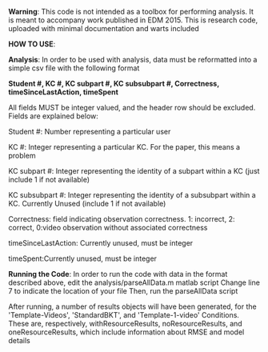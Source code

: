 **Warning**: This code is not intended as a toolbox for performing analysis.  It is meant to accompany work published in EDM 2015.  This is research code, uploaded with minimal documentation and warts included


**HOW TO USE**:

**Analysis**:
In order to be used with analysis, data must be reformatted into a simple csv file with the following format

**Student #, KC #, KC subpart #, KC subsubpart #, Correctness, timeSinceLastAction, timeSpent**

All fields MUST be integer valued, and the header row should be excluded.  Fields are explained below:

Student #: Number representing a particular user

KC #: Integer representing a particular KC.  For the paper, this means a problem

KC subpart #: Integer representing the identity of a subpart within a KC (just include 1 if not available)

KC subsubpart #: Integer representing the identity of a subsubpart within a KC.  Currently Unused (include 1 if not available)

Correctness: field indicating observation correctness. 1: incorrect, 2: correct, 0:video observation without associated correctness

timeSinceLastAction: Currently unused, must be integer

timeSpent:Currently unused, must be integer

**Running the Code**:
In order to run the code with data in the format described above, edit the analysis/parseAllData.m matlab script
Change line 7 to indicate the location of your file
Then, run the parseAllData script

After running, a number of results objects will have been generated, for the 'Template-Videos', 'StandardBKT', and 'Template-1-video' Conditions.  These are, respectively, withResourceResults, noResourceResults, and oneResourceResults, which include information about RMSE and model details
